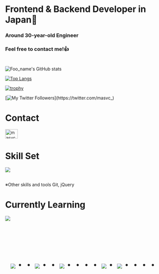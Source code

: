 # Frontend & Backend Developer in Japan👋

### Around 30-year-old Engineer

### Feel free to contact me!👍

#

![Foo_name's GitHub stats](https://github-readme-stats.vercel.app/api?username=Foo_name&show_icons=true&theme=vue-dark)

[![Top Langs](https://github-readme-stats.vercel.app/api/top-langs/?username=Foo_name&layout=compact&theme=vue-dark)](https://github.com/anuraghazra/github-readme-stats)

[![trophy](https://github-profile-trophy.vercel.app/?username=Foo_name&theme=discord)](https://github.com/ryo-ma/github-profile-trophy)

[![My Twitter Followers](https://badgen.net/twitter/follow/masvc_)](https://twitter.com/masvc_)

# Contact

<p align="left">
<a href="https://twitter.com/masvc_" target="blank"><img align="center" src="https://raw.githubusercontent.com/rahuldkjain/github-profile-readme-generator/master/src/images/icons/Social/twitter.svg" alt="masvc_" height="30" width="40" /></a>
</p>

# Skill Set

<img src="https://skillicons.dev/icons?i=html,css,js,php,mysql,firebase,github,vscode,discord" /> <br /><br />

※Other skills and tools
Git, jQuery

# Currently Learning

<img src="https://skillicons.dev/icons?i=react,vue,next,typescript,laravel,docker,gitlab,aws,vite" /> <br /><br />

<!-- --------------------------------- :) ---------------------------------- -->

<br><br><br>

<div align="center">
    <h1>
        <img src="https://user-images.githubusercontent.com/44926913/175852850-3fb6c715-1856-41ff-8c1f-94ce3b03b458.gif">・・
        <img src="https://user-images.githubusercontent.com/44926913/175853109-f8850656-6704-4a8a-bee6-9aca154d929b.gif">・・
        <img src="https://user-images.githubusercontent.com/44926913/175853154-5449d974-975e-44a6-ab84-a86031265e40.gif">・・・・
        <img src="https://user-images.githubusercontent.com/44926913/175853109-f8850656-6704-4a8a-bee6-9aca154d929b.gif">・
        <img src="https://user-images.githubusercontent.com/44926913/175853154-5449d974-975e-44a6-ab84-a86031265e40.gif">・・・・
    </h1>
  </div>
<br><br><br>
